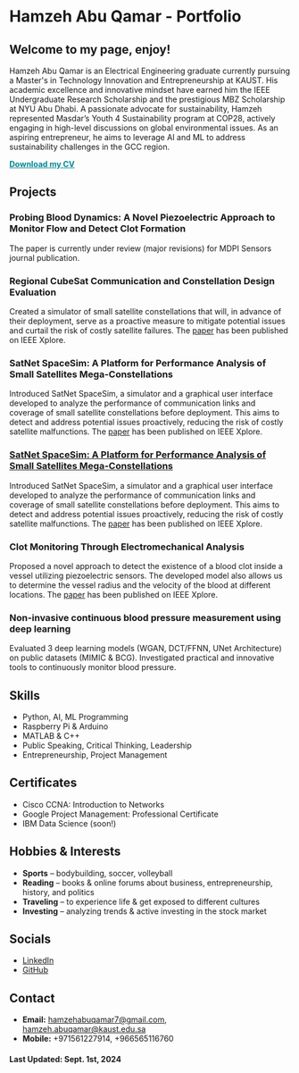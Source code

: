 # Hamzeh Abu Qamar - Portfolio

## Welcome to my page, enjoy!

Hamzeh Abu Qamar is an Electrical Engineering graduate currently pursuing a Master's in Technology Innovation and Entrepreneurship at KAUST. His academic excellence and innovative mindset have earned him the IEEE Undergraduate Research Scholarship and the prestigious MBZ Scholarship at NYU Abu Dhabi. A passionate advocate for sustainability, Hamzeh represented Masdar’s Youth 4 Sustainability program at COP28, actively engaging in high-level discussions on global environmental issues. As an aspiring entrepreneur, he aims to leverage AI and ML to address sustainability challenges in the GCC region.

<a href="HamzehAbuQamarCV.pdf" style="color:#008793; font-weight:bold;">Download my CV</a>

## Projects

### Probing Blood Dynamics: A Novel Piezoelectric Approach to Monitor Flow and Detect Clot Formation
The paper is currently under review (major revisions) for MDPI Sensors journal publication.

### Regional CubeSat Communication and Constellation Design Evaluation
Created a simulator of small satellite constellations that will, in advance of their deployment, serve as a proactive measure to mitigate potential issues and curtail the risk of costly satellite failures. The [paper](Papers/CubeSat_IEEE%20ICM2023.pdf) has been published on IEEE Xplore.

### SatNet SpaceSim: A Platform for Performance Analysis of Small Satellites Mega-Constellations
Introduced SatNet SpaceSim, a simulator and a graphical user interface developed to analyze the performance of communication links and coverage of small satellite constellations before deployment. This aims to detect and address potential issues proactively, reducing the risk of costly satellite malfunctions. The [paper](Papers/SatNetSpaceSim_EuCNC24.pdf) has been published on IEEE Xplore.

### [SatNet SpaceSim: A Platform for Performance Analysis of Small Satellites Mega-Constellations](Papers/SatNetSpaceSim_EuCNC24.pdf)
Introduced SatNet SpaceSim, a simulator and a graphical user interface developed to analyze the performance of communication links and coverage of small satellite constellations before deployment. This aims to detect and address potential issues proactively, reducing the risk of costly satellite malfunctions. The [paper](Papers/SatNetSpaceSim_EuCNC24.pdf) has been published on IEEE Xplore.

### Clot Monitoring Through Electromechanical Analysis
Proposed a novel approach to detect the existence of a blood clot inside a vessel utilizing piezoelectric sensors. The developed model also allows us to determine the vessel radius and the velocity of the blood at different locations. The [paper](Papers/Clot%20Monitoring_IEEE%20ICSC2023.pdf) has been published on IEEE Xplore.

### Non-invasive continuous blood pressure measurement using deep learning
Evaluated 3 deep learning models (WGAN, DCT/FFNN, UNet Architecture) on public datasets (MIMIC & BCG). Investigated practical and innovative tools to continuously monitor blood pressure.

## Skills
- Python, AI, ML Programming
- Raspberry Pi & Arduino
- MATLAB & C++
- Public Speaking, Critical Thinking, Leadership
- Entrepreneurship, Project Management

## Certificates
- Cisco CCNA: Introduction to Networks
- Google Project Management: Professional Certificate
- IBM Data Science (soon!)

## Hobbies & Interests
- **Sports** – bodybuilding, soccer, volleyball
- **Reading** – books & online forums about business, entrepreneurship, history, and politics
- **Traveling** – to experience life & get exposed to different cultures
- **Investing** – analyzing trends & active investing in the stock market

## Socials
- [LinkedIn](https://www.linkedin.com/in/hamzeh-abu-qamar-034605218/)
- [GitHub](https://github.com/hamzehaq7)

## Contact
- **Email:** hamzehabuqamar7@gmail.com, hamzeh.abuqamar@kaust.edu.sa
- **Mobile:** +971561227914, +966565116760

#### Last Updated: Sept. 1st, 2024
